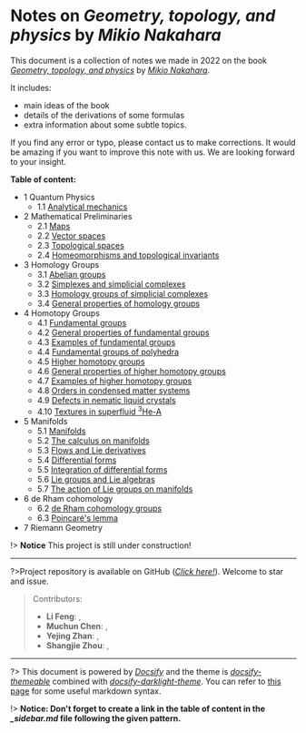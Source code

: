 # Notes on *Geometry, topology, and physics* by *Mikio Nakahara*

This document is a collection of notes we made in 2022 on the book  [*Geometry, topology, and physics*](https://www.amazon.com/Geometry-Topology-Physics-Graduate-Student/dp/0750306068) by [*Mikio Nakahara*](https://www.mikio-nakahara.com/). 

It includes: 
 - main ideas of the book
 - details of the derivations of some formulas
 - extra information about some subtle topics.

If you find any error or typo, please contact us to make corrections. It would be amazing if you want to improve this note with us. We are looking forward to your insight.  

**Table of content:**
- 1 Quantum Physics
  - 1.1 [Analytical mechanics](/1/1.1.md) 
- 2 Mathematical Preliminaries
  - 2.1 [Maps](/2/2.1.md)
  - 2.2 [Vector spaces](/2/2.2.md)
  - 2.3 [Topological spaces](/2/2.3.md)
  - 2.4 [Homeomorphisms and topological invariants](/2/2.4.md)
- 3 Homology Groups
  - 3.1 [Abelian groups](3/3.1.md)
  - 3.2 [Simplexes and simplicial complexes](/3/3.2.md)
  - 3.3 [Homology groups of simplicial complexes](/3/3.3.md)
  - 3.4 [General properties of homology groups](3/3.4.md)
- 4 Homotopy Groups
  - 4.1 [Fundamental groups](/4/4.1.md)
  - 4.2 [General properties of fundamental groups](/4/4.2.md)
  - 4.3 [Examples of fundamental groups](/4/4.3.md)
  - 4.4 [Fundamental groups of polyhedra](4/4.4.md)
  - 4.5 [Higher homotopy groups](/4/4.5.md)
  - 4.6 [General properties of higher homotopy groups](/4/4.6.md)
  - 4.7 [Examples of higher homotopy groups](/4/4.7.md)
  - 4.8 [Orders in condensed matter systems](/4/4.8.md)
  - 4.9 [Defects in nematic liquid crystals](/4/4.9.md)
  - 4.10 [Textures in superfluid $^3$He-A](/4/4.10.md)
- 5 Manifolds
  - 5.1 [Manifolds](/5/5.1.md)
  - 5.2 [The calculus on manifolds](5/5.2.md)
  - 5.3 [Flows and Lie derivatives](5/5.3.md)
  - 5.4 [Differential forms](5/5.4.md)
  - 5.5 [Integration of differential forms](5/5.5.md)
  - 5.6 [Lie groups and Lie algebras](5/5.6.md)
  - 5.7 [The action of Lie groups on manifolds](5/5.7.md)
- 6 de Rham cohomology
  - 6.2 [de Rham cohomology groups](6/6.2.md)
  - 6.3 [Poincaré's lemma](6/6.3.md)
- 7 Riemann Geometry

!> **Notice** This project is still under construction!

---

?>Project repository is available on GitHub ([*Click here!*](https://github.com/physicsWHU/Nakahara-Notes)). Welcome to star and issue.


>Contributors:
>- **Li Feng**: [<i class="fa fa-envelope" style="font-size:24px"></i> ](mailto:flphysics@whu.edu.cn) , [<i class="fa fa-github" style="font-size:24px"></i>](https://github.com/IlIlllllIIIIl)
>- **Muchun Chen**: [<i class="fa fa-envelope" style="font-size:24px"></i>](mailto:2019302070055@whu.edu.cn) , [<i class="fa fa-github" style="font-size:24px"></i>](https://github.com/0923katou)
>- **Yejing Zhan**: [<i class="fa fa-envelope" style="font-size:24px"></i>](mailto:nicolasjames@foxmail.com) , [<i class="fa fa-github" style="font-size:24px"></i>](https://github.com/Nicoals-James)
>- **Shangjie Zhou**: [<i class="fa fa-envelope" style="font-size:24px"></i>](mailto:sjzhou@whu.edu.cn) , [<i class="fa fa-github" style="font-size:24px"></i>](https://github.com/spaceofzsj)

---

?> This document is powered by [*Docsify*](https://docsify.js.org/#/) and the theme is [*docsify-themeable*](https://jhildenbiddle.github.io/docsify-themeable/#/) combined with [*docsify-darklight-theme*](https://docsify-darklight-theme.boopathikumar.me/#/). You can refer to [this page](https://jhildenbiddle.github.io/docsify-themeable/#/markdown) for some useful markdown syntax.

!> **Notice: Don't forget to create a link in the table of content in the *_sidebar.md* file following the given pattern.**
